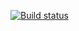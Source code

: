 [![Build status](https://ci.appveyor.com/api/projects/status/ei978gpxl4u6uttn?svg=true)](https://ci.appveyor.com/project/ElenaV11/test-ci)